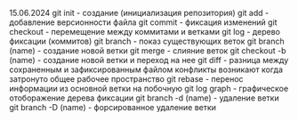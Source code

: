 15.06.2024
git init - создание (инициализация репозитория)
git add - добавление версионности файла
git commit - фиксация изменений
git checkout - перемещение между коммитами и ветками
git log - дерево фиксации (коммитов)
git branch - показ существующих веток
git branch (name) - создание новой ветки
git merge - слияние веток
git checkout -b (name) - создание новой ветки и переход на нее
git diff - разница между сохраненным и зафиксированным файлом
конфликты возникают когда затронуто общее рабочее пространство
git rebase - перенос информации из основной ветки на побочную
git log graph - графическое отоборажение дерева фиксации
git branch -d (name) - удаление ветки
git branch -D (name) - форсированное удаление ветки
